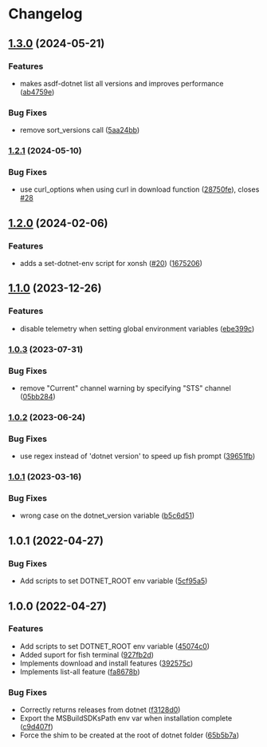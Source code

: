 # Changelog

## [1.3.0](https://www.github.com/hensou/asdf-dotnet/compare/v1.2.1...v1.3.0) (2024-05-21)


### Features

* makes asdf-dotnet list all versions and improves performance ([ab4759e](https://www.github.com/hensou/asdf-dotnet/commit/ab4759e1e51092c3907df65be93227bfa9fb9294))


### Bug Fixes

* remove sort_versions call ([5aa24bb](https://www.github.com/hensou/asdf-dotnet/commit/5aa24bbdf380d35c33ec46ad348a36f80b393bb3))

### [1.2.1](https://www.github.com/hensou/asdf-dotnet/compare/v1.2.0...v1.2.1) (2024-05-10)


### Bug Fixes

* use curl_options when using curl in download function ([28750fe](https://www.github.com/hensou/asdf-dotnet/commit/28750fede28d27efdb584f9fae5007b4ef3d146c)), closes [#28](https://www.github.com/hensou/asdf-dotnet/issues/28)

## [1.2.0](https://www.github.com/hensou/asdf-dotnet/compare/v1.1.0...v1.2.0) (2024-02-06)


### Features

* adds a set-dotnet-env script for xonsh ([#20](https://www.github.com/hensou/asdf-dotnet/issues/20)) ([1675206](https://www.github.com/hensou/asdf-dotnet/commit/1675206288dbcdfd1157534338e35076b0da55d3))

## [1.1.0](https://www.github.com/hensou/asdf-dotnet/compare/v1.0.3...v1.1.0) (2023-12-26)


### Features

* disable telemetry when setting global environment variables ([ebe399c](https://www.github.com/hensou/asdf-dotnet/commit/ebe399cd5400dfb11158824fa06d1a1b2a28dd1b))

### [1.0.3](https://www.github.com/hensou/asdf-dotnet/compare/v1.0.2...v1.0.3) (2023-07-31)


### Bug Fixes

* remove "Current" channel warning by specifying  "STS" channel ([05bb284](https://www.github.com/hensou/asdf-dotnet/commit/05bb284dc82c958fe3e73579db997c0e4bfd32a1))

### [1.0.2](https://www.github.com/hensou/asdf-dotnet/compare/v1.0.1...v1.0.2) (2023-06-24)


### Bug Fixes

* use regex instead of 'dotnet version' to speed up fish prompt ([39651fb](https://www.github.com/hensou/asdf-dotnet/commit/39651fb3db7f867080efd5f85b0809a3ed33ba0f))

### [1.0.1](https://www.github.com/hensou/asdf-dotnet/compare/v1.0.0...v1.0.1) (2023-03-16)


### Bug Fixes

* wrong case on the dotnet_version variable ([b5c6d51](https://www.github.com/hensou/asdf-dotnet/commit/b5c6d512cf8444b61a41e313d87ee80cb7dd20c3))

## 1.0.1 (2022-04-27)


### Bug Fixes

* Add scripts to set DOTNET_ROOT env variable ([5cf95a5](https://github.com/hensou/asdf-dotnet/commit/5cf95a50477a052bbb440d2fb4657f6f6794b6ed))


## 1.0.0 (2022-04-27)


### Features

* Add scripts to set DOTNET_ROOT env variable ([45074c0](https://www.github.com/hensou/asdf-dotnet/commit/45074c0c65416db4f765818545aa7ca93656e2b0))
* Added suport for fish terminal ([927fb2d](https://www.github.com/hensou/asdf-dotnet/commit/927fb2d3a4f2715e8f5b04296de476061b6feaa4))
* Implements download and install features ([392575c](https://www.github.com/hensou/asdf-dotnet/commit/392575c7459c16441152a26f7979b4a9905ca9c1))
* Implements list-all feature ([fa8678b](https://www.github.com/hensou/asdf-dotnet/commit/fa8678b0203eb6c68403d126bc8add852c7d744a))


### Bug Fixes

* Correctly returns releases from dotnet ([f3128d0](https://www.github.com/hensou/asdf-dotnet/commit/f3128d0df4db0bf57b3b15ab9dfc8f927d20465d))
* Export the MSBuildSDKsPath env var when installation complete ([c9d407f](https://www.github.com/hensou/asdf-dotnet/commit/c9d407f6d6c963a6c77bcaa68cf4521b79c2313f))
* Force the shim to be created at the root of dotnet folder ([65b5b7a](https://www.github.com/hensou/asdf-dotnet/commit/65b5b7a8934c3e7f69b4d2aa6fc37d5ee04b2745))
